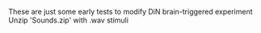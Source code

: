 These are just some early tests to modify DiN brain-triggered experiment
Unzip 'Sounds.zip' with .wav stimuli
